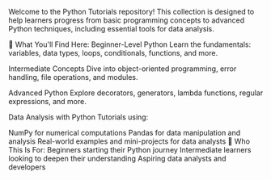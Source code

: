 Welcome to the Python Tutorials repository! This collection is designed to help learners progress from basic programming concepts to advanced Python techniques, including essential tools for data analysis.

🔹 What You'll Find Here:
Beginner-Level Python
Learn the fundamentals: variables, data types, loops, conditionals, functions, and more.

Intermediate Concepts
Dive into object-oriented programming, error handling, file operations, and modules.

Advanced Python
Explore decorators, generators, lambda functions, regular expressions, and more.

Data Analysis with Python
Tutorials using:

NumPy for numerical computations
Pandas for data manipulation and analysis
Real-world examples and mini-projects for data analysts
🎯 Who This Is For:
Beginners starting their Python journey
Intermediate learners looking to deepen their understanding
Aspiring data analysts and developers
